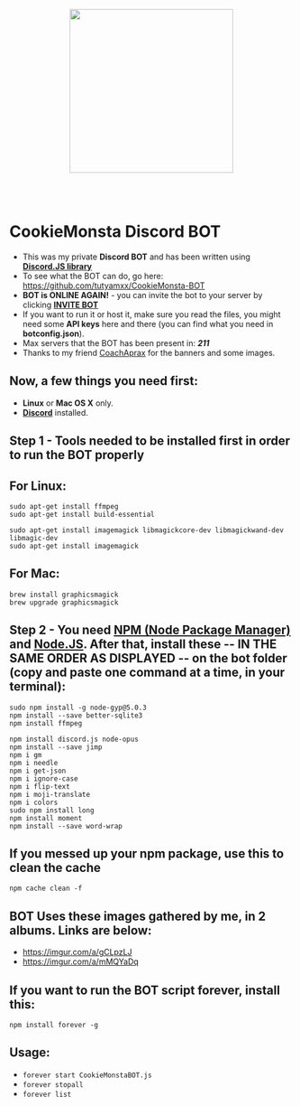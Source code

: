 <p align="center">
  <img src="https://i.imgur.com/5WDYzyG.png" widht="420" height="290"><br/>
</p>
<br/><br/>


# CookieMonsta Discord BOT

* This was my private **Discord BOT** and has been written using [**Discord.JS library**](https://discord.js.org/#/)
* To see what the BOT can do, go here: https://github.com/tutyamxx/CookieMonsta-BOT
* **BOT is ONLINE AGAIN!** - you can invite the bot to your server by clicking [**INVITE BOT**](https://discordapp.com/oauth2/authorize?client_id=412067927333011470&permissions=1379400787&scope=bot)
* If you want to run it or host it, make sure you read the files, you might need some **API keys** here and there (you can find what you need in **botconfig.json**).
* Max servers that the BOT has been present in: ***211***
* Thanks to my friend [CoachAprax](https://www.youtube.com/user/freeAEgraphics) for the banners and some images.

## Now, a few things you need first:

* **Linux** or **Mac OS X** only.
* [**Discord**](https://discordapp.com/) installed.


## Step 1 - Tools needed to be installed first in order to run the BOT properly
## For Linux:

```
sudo apt-get install ffmpeg
sudo apt-get install build-essential

sudo apt-get install imagemagick libmagickcore-dev libmagickwand-dev libmagic-dev
sudo apt-get install imagemagick
```

## For Mac:
```
brew install graphicsmagick
brew upgrade graphicsmagick
```

## Step 2 - You need [NPM (Node Package Manager)](https://www.npmjs.com/) and [Node.JS](https://nodejs.org/en/). After that, install these -- IN THE SAME ORDER AS DISPLAYED -- on the bot folder (copy and paste one command at a time, in your terminal):

```
sudo npm install -g node-gyp@5.0.3
npm install --save better-sqlite3
npm install ffmpeg

npm install discord.js node-opus
npm install --save jimp
npm i gm
npm i needle
npm i get-json
npm i ignore-case
npm i flip-text
npm i moji-translate
npm i colors
sudo npm install long
npm install moment
npm install --save word-wrap
```

## If you messed up your npm package, use this to clean the cache
```
npm cache clean -f
```

## BOT Uses these images gathered by me, in 2 albums. Links are below:

* https://imgur.com/a/gCLpzLJ
* https://imgur.com/a/mMQYaDq 

## If you want to run the BOT script forever, install this:

```npm install forever -g```

## Usage:
* ``forever start CookieMonstaBOT.js``
* ``forever stopall``
* ``forever list``
